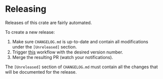 # Releasing

Releases of this crate are fairly automated.

To create a new release:

1. Make sure `CHANGELOG.md` is up-to-date and contain all modifications under the `[Unreleased]` section.
2. Trigger [this](https://github.com/monero-rs/monero-rs/actions/workflows/draft-new-release.yml) workflow with the desired version number.
3. Merge the resulting PR (watch your notifications).

The `[Unreleased]` section of `CHANGELOG.md` must contain all the changes that will be documented for the release.
